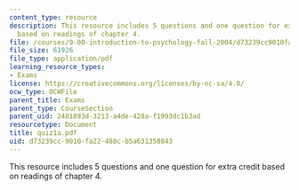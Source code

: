 ```yaml
---
content_type: resource
description: This resource includes 5 questions and one question for extra credit
  based on readings of chapter 4.
file: /courses/9-00-introduction-to-psychology-fall-2004/d73239cc9010fa22488cb5a631358843_quiz1a.pdf
file_size: 61926
file_type: application/pdf
learning_resource_types:
- Exams
license: https://creativecommons.org/licenses/by-nc-sa/4.0/
ocw_type: OCWFile
parent_title: Exams
parent_type: CourseSection
parent_uid: 2481893d-3213-a4de-428a-f1993dc1b3ad
resourcetype: Document
title: quiz1a.pdf
uid: d73239cc-9010-fa22-488c-b5a631358843
---
```

This resource includes 5 questions and one question for extra credit based on readings of chapter 4.